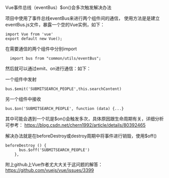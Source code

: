 Vue事件总线（eventBus）$on()会多次触发解决办法

项目中使用了事件总线eventBus来进行两个组件间的通信，
使用方法是是建立eventBus.js文件，暴露一个空的Vue实例，如下：
```
import Vue from 'vue'
export default new Vue();
```
在需要通信的两个组件中分别import
```
  import bus from "common/utils/eventBus";
```
然后就可以通过emit、on进行通信：如下：

一个组件中发射
```
bus.$emit('SUBMITSEARCH_PEOPLE',this.searchContent)
```
另一个组件中接收
```
bus.$on('SUBMITSEARCH_PEOPLE', function (data) {...}
```
其中可能会遇到一个坑是$on()会触发多次，具体原因跟生命周期有关，详细分析可参考：
https://blog.csdn.net/chern1992/article/details/80392465

解决办法就是在beforeDestroy或destroy周期中将事件进行销毁，使用$off()
```
beforeDestroy () {
      bus.$off('SUBMITSEARCH_PEOPLE')
    },
```
附上github上Vue作者尤大大关于这问题的解答：
https://github.com/vuejs/vue/issues/3399





